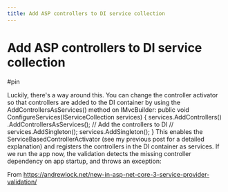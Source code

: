 ```yaml
---
title: Add ASP controllers to DI service collection
---
```


# Add ASP controllers to DI service collection

#pin

Luckily, there's a way around this. You can change the controller activator so that controllers are added to the DI container by using the AddControllersAsServices() method on IMvcBuilder:
public void ConfigureServices(IServiceCollection services)
{
    services.AddControllers()
        .AddControllersAsServices(); // Add the controllers to DI
// services.AddSingleton<WeatherForecastService>();
    services.AddSingleton<DataService>();
}
This enables the ServiceBasedControllerActivator (see my previous post for a detailed explanation) and registers the controllers in the DI container as services. If we run the app now, the validation detects the missing controller dependency on app startup, and throws an exception:

From <https://andrewlock.net/new-in-asp-net-core-3-service-provider-validation/> 
